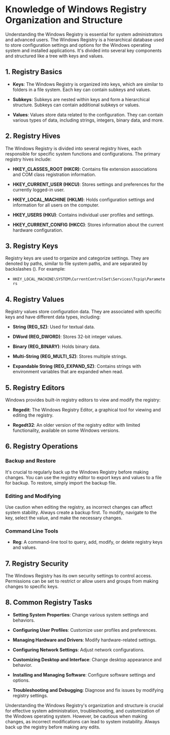 # Knowledge of Windows Registry Organization and Structure

Understanding the Windows Registry is essential for system administrators and advanced users. The Windows Registry is a hierarchical database used to store configuration settings and options for the Windows operating system and installed applications. It's divided into several key components and structured like a tree with keys and values.

## 1. Registry Basics

- **Keys**: The Windows Registry is organized into keys, which are similar to folders in a file system. Each key can contain subkeys and values.

- **Subkeys**: Subkeys are nested within keys and form a hierarchical structure. Subkeys can contain additional subkeys or values.

- **Values**: Values store data related to the configuration. They can contain various types of data, including strings, integers, binary data, and more.

## 2. Registry Hives

The Windows Registry is divided into several registry hives, each responsible for specific system functions and configurations. The primary registry hives include:

- **HKEY_CLASSES_ROOT (HKCR)**: Contains file extension associations and COM class registration information.

- **HKEY_CURRENT_USER (HKCU)**: Stores settings and preferences for the currently logged-in user.

- **HKEY_LOCAL_MACHINE (HKLM)**: Holds configuration settings and information for all users on the computer.

- **HKEY_USERS (HKU)**: Contains individual user profiles and settings.

- **HKEY_CURRENT_CONFIG (HKCC)**: Stores information about the current hardware configuration.

## 3. Registry Keys

Registry keys are used to organize and categorize settings. They are denoted by paths, similar to file system paths, and are separated by backslashes (\). For example:

- `HKEY_LOCAL_MACHINE\SYSTEM\CurrentControlSet\Services\Tcpip\Parameters`

## 4. Registry Values

Registry values store configuration data. They are associated with specific keys and have different data types, including:

- **String (REG_SZ)**: Used for textual data.

- **DWord (REG_DWORD)**: Stores 32-bit integer values.

- **Binary (REG_BINARY)**: Holds binary data.

- **Multi-String (REG_MULTI_SZ)**: Stores multiple strings.

- **Expandable String (REG_EXPAND_SZ)**: Contains strings with environment variables that are expanded when read.

## 5. Registry Editors

Windows provides built-in registry editors to view and modify the registry:

- **Regedit**: The Windows Registry Editor, a graphical tool for viewing and editing the registry.

- **Regedt32**: An older version of the registry editor with limited functionality, available on some Windows versions.

## 6. Registry Operations

### Backup and Restore

It's crucial to regularly back up the Windows Registry before making changes. You can use the registry editor to export keys and values to a file for backup. To restore, simply import the backup file.

### Editing and Modifying

Use caution when editing the registry, as incorrect changes can affect system stability. Always create a backup first. To modify, navigate to the key, select the value, and make the necessary changes.

### Command Line Tools

- **Reg**: A command-line tool to query, add, modify, or delete registry keys and values.

## 7. Registry Security

The Windows Registry has its own security settings to control access. Permissions can be set to restrict or allow users and groups from making changes to specific keys.

## 8. Common Registry Tasks

- **Setting System Properties**: Change various system settings and behaviors.

- **Configuring User Profiles**: Customize user profiles and preferences.

- **Managing Hardware and Drivers**: Modify hardware-related settings.

- **Configuring Network Settings**: Adjust network configurations.

- **Customizing Desktop and Interface**: Change desktop appearance and behavior.

- **Installing and Managing Software**: Configure software settings and options.

- **Troubleshooting and Debugging**: Diagnose and fix issues by modifying registry settings.

Understanding the Windows Registry's organization and structure is crucial for effective system administration, troubleshooting, and customization of the Windows operating system. However, be cautious when making changes, as incorrect modifications can lead to system instability. Always back up the registry before making any edits.
